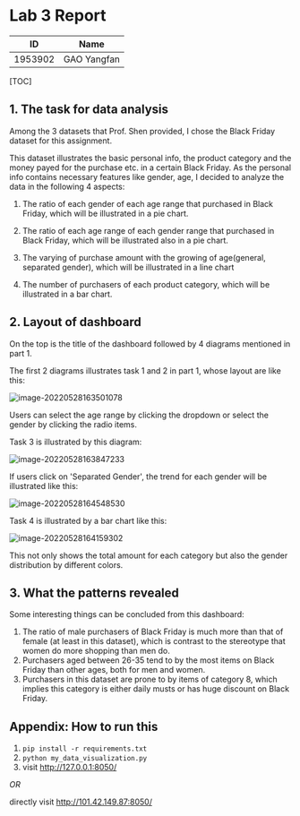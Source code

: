 # Lab 3 Report

|   ID    |    Name     |
| :-----: | :---------: |
| 1953902 | GAO Yangfan |

[TOC]

## 1. The task for data analysis

Among the 3 datasets that Prof. Shen provided, I chose the Black Friday dataset for this assignment.

This dataset illustrates the basic personal info, the product category and the money payed for the purchase etc. in a certain Black Friday. As the personal info contains necessary features like gender, age, I decided to analyze the data in the following 4 aspects:

1. The ratio of each gender of each age range that purchased in Black Friday, which will be illustrated in a pie chart.
1. The ratio of each age range of each gender range that purchased in Black Friday, which will be illustrated also in a pie chart.

3. The varying of purchase amount with the growing of age(general, separated gender), which will be illustrated in a line chart

4. The number of purchasers of each product category, which will be illustrated in a bar chart.

## 2. Layout of dashboard

On the top is the title of the dashboard followed by 4 diagrams mentioned in part 1.

The first 2 diagrams illustrates task 1 and 2 in part 1, whose layout are like this:

![image-20220528163501078](C:\Users\CharlesGao\AppData\Roaming\Typora\typora-user-images\image-20220528163501078.png)

Users can select the age range by clicking the dropdown or select the gender by clicking the radio items.

Task 3 is illustrated by this diagram:

![image-20220528163847233](C:\Users\CharlesGao\AppData\Roaming\Typora\typora-user-images\image-20220528163847233.png)

If users click on 'Separated Gender', the trend for each gender will be illustrated like this:

![image-20220528164548530](C:\Users\CharlesGao\AppData\Roaming\Typora\typora-user-images\image-20220528164548530.png)

Task 4 is illustrated by a bar chart like this:

![image-20220528164159302](C:\Users\CharlesGao\AppData\Roaming\Typora\typora-user-images\image-20220528164159302.png)

This not only shows the total amount for each category but also the gender distribution by different colors.

## 3. What the patterns revealed

Some interesting things can be concluded from this dashboard:

1.  The ratio of male purchasers of Black Friday is much more than that of female (at least in this dataset), which is contrast to the stereotype that women do more shopping than men do.
2. Purchasers aged between 26-35 tend to by the most items on Black Friday than other ages, both for men and women.
3. Purchasers in this dataset are prone to by items of category 8, which implies this category is either daily musts or has huge discount on Black Friday.

## Appendix: How to run this

1. `pip install -r requirements.txt`
2. `python my_data_visualization.py`
3. visit http://127.0.0.1:8050/

*OR* 

directly visit http://101.42.149.87:8050/
